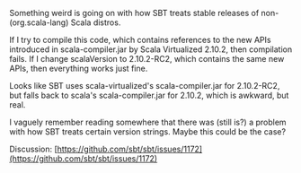 Something weird is going on with how SBT treats stable releases of non-(org.scala-lang) Scala distros.

If I try to compile this code, which contains references to the new APIs introduced in scala-compiler.jar
by Scala Virtualized 2.10.2, then compilation fails. If I change scalaVersion to 2.10.2-RC2, which contains
the same new APIs, then everything works just fine.

Looks like SBT uses scala-virtualized's scala-compiler.jar for 2.10.2-RC2,
but falls back to scala's scala-compiler.jar for 2.10.2, which is awkward, but real.

I vaguely remember reading somewhere that there was (still is?) a problem with how SBT treats
certain version strings. Maybe this could be the case?

Discussion: [https://github.com/sbt/sbt/issues/1172](https://github.com/sbt/sbt/issues/1172)

